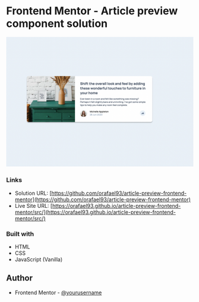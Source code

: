 # Frontend Mentor - Article preview component solution

![](https://raw.githubusercontent.com/orafael93/article-preview-frontend-mentor/main/src/assets/preview-desktop.png)

### Links

- Solution URL: [https://github.com/orafael93/article-preview-frontend-mentor](https://github.com/orafael93/article-preview-frontend-mentor)
- Live Site URL: [https://orafael93.github.io/article-preview-frontend-mentor/src/](https://orafael93.github.io/article-preview-frontend-mentor/src/)

### Built with

- HTML
- CSS
- JavaScript (Vanilla)

## Author

- Frontend Mentor - [@yourusername](https://www.frontendmentor.io/profile/orafael93)
